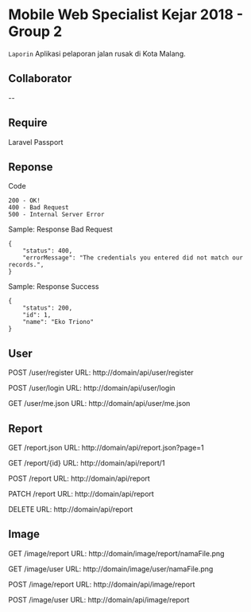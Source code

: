 # Mobile Web Specialist Kejar 2018 - Group 2

`Laporin` Aplikasi pelaporan jalan rusak di Kota Malang. 

## Collaborator
--

## Require
Laravel Passport

## Reponse
Code
```
200 - OK!
400 - Bad Request
500 - Internal Server Error
```
Sample: Response Bad Request
```
{
    "status": 400,
    "errorMessage": "The credentials you entered did not match our records.",
}
```
Sample: Response Success
```
{
    "status": 200,
    "id": 1,
    "name": "Eko Triono"
}
```

## User
POST /user/register
URL: http://domain/api/user/register

POST /user/login
URL: http://domain/api/user/login

GET /user/me.json
URL: http://domain/api/user/me.json

##  Report

GET /report.json
URL: http://domain/api/report.json?page=1

GET /report/{id}
URL: http://domain/api/report/1

POST /report 
URL: http://domain/api/report

PATCH /report
URL: http://domain/api/report

DELETE
URL: http://domain/api/report

##  Image

GET /image/report
URL: http://domain/image/report/namaFile.png

GET /image/user
URL: http://domain/image/user/namaFile.png

POST /image/report
URL: http://domain/api/image/report

POST /image/user
URL: http://domain/api/image/report
